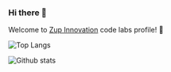 ### Hi there 👋

Welcome to [Zup Innovation](https://zup.com.br) code labs profile! 🚀

![Top Langs](https://github-readme-stats.vercel.app/api/top-langs/?username=codelabszup&layout=compact&count_private=true)

![Github stats](https://github-readme-stats.vercel.app/api/?username=codelabszup&count_private=true&show_icons=true)
